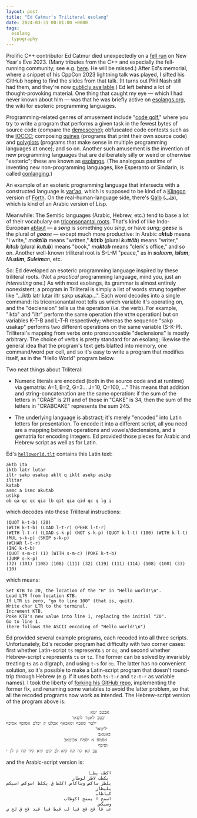 ```yaml
---
layout: post
title: "Ed Catmur's Triliteral esolang"
date: 2024-03-31 00:01:00 +0000
tags:
  esolang
  typography
---
```


Prolific C++ contributor Ed Catmur died unexpectedly on a [fell run](https://en.wikipedia.org/wiki/Fell_running)
on New Year's Eve 2023. (Many tributes from the C++ and especially the fell-running community; see e.g.
[here](https://slow.org.uk/clubnews/ed-catmur/). He will be missed.)
After Ed's memorial, where a snippet of his CppCon 2023 lightning talk was played, I sifted his GitHub
hoping to find the slides from that talk. (It turns out Phil Nash still had them, and they're now
[publicly available](https://github.com/CppCon/CppCon2023/pull/3).)
Ed left behind a lot of thought-provoking material. One thing that caught my eye — which I had never known
about him — was that he was briefly active on [esolangs.org](https://esolangs.org/wiki/User:Ecatmur), the
wiki for esoteric programming languages.

Programming-related genres of amusement include
"[code golf](https://codegolf.stackexchange.com/)," where you try to write a program
that performs a given task in the fewest bytes of source code
(compare the [demoscene](https://en.wikipedia.org/wiki/Demoscene));
obfuscated code contests such as the [IOCCC](https://www.ioccc.org/2020/carlini/index.html);
composing [quines](https://en.wikipedia.org/wiki/Quine_(computing)) (programs that print their own source code)
and [polyglots](/blog/2020/12/23/a-better-404-polyglot/) (programs that make sense in multiple programming languages
at once); and so on. Another such amusement is the invention of new programming languages that are deliberately
silly or weird or otherwise "esoteric"; these are known as [esolangs](https://esolangs.org/wiki/Esoteric_programming_language).
(The analogous pastime of inventing new non-programming languages, like Esperanto or Sindarin, is called
[conlanging](https://en.wikipedia.org/wiki/Constructed_language).)

An example of an esoteric programming language that intersects with a constructed language is [var'aq](https://esolangs.org/wiki/Var%27aq),
which is supposed to be kind of a [Klingon](https://en.wikipedia.org/wiki/Klingon_language) version
of [Forth](https://en.wikipedia.org/wiki/Forth_(programming_language)).
On the real-human-language side, there's [Qalb](https://en.wikipedia.org/wiki/Qalb_(programming_language))
(قلب), which is kind of an Arabic version of Lisp.

Meanwhile: The Semitic languages (Arabic, Hebrew, etc.) tend to base a lot of their vocabulary on [triconsonantal roots](https://en.wikipedia.org/wiki/Semitic_root).
That's kind of like Indo-European [ablaut](https://en.wikipedia.org/wiki/Indo-European_ablaut) —
a <i>s<b>o</b>ng</i> is something you <i>s<b>i</b>ng</i>, or have <i>s<b>u</b>ng</i>; <i>g<b>ee</b>se</i> is the plural of <i>g<b>oo</b>se</i> —
except much more productive: in Arabic <i>a<b>kt</b>u<b>b</b></i> means "I write," <i>ma<b>kt</b>ū<b>b</b></i> means "written,"
<i><b>k</b>ā<b>t</b>i<b>b</b></i> (plural <i><b>k</b>u<b>tt</b>ā<b>b</b></i>) means "writer,"
<i><b>k</b>i<b>t</b>a<b>b</b></i> (plural <i><b>k</b>u<b>t</b>u<b>b</b></i>) means "book,"
<i>ma<b>kt</b>a<b>b</b></i> means "clerk's office," and so on. Another well-known triliteral root is S-L-M "peace,"
as in <i><b>s</b>a<b>l</b>aa<b>m</b></i>, <i>I<b>sl</b>a<b>m</b></i>, <i>Mu<b>sl</b>i<b>m</b></i>, <i><b>S</b>u<b>l</b>ei<b>m</b>an</i>, etc.

So: Ed developed an esoteric programming language inspired by these triliteral roots.
(Not a _practical_ programming language, mind you, just an _interesting_ one.) As with most esolangs, its grammar is almost entirely nonexistent;
a program in Triliteral is simply a list of words strung together like "...iktb latr lutar iltr sakp usakap...". Each word decodes
into a single command: its triconsonantal root tells us which variable it's operating on, and the "declension" tells us the operation (i.e. the verb).
For example, "iktb" and "iltr" perform the same operation (the `WITH` operation) but on variables K-T-B and L-T-R respectively;
whereas the sequence "sakp usakap" performs two different operations on the same variable (S-K-P). Triliteral's mapping from verbs onto
pronounceable "declensions" is mostly arbitrary. The choice of verbs is pretty standard for an esolang; likewise the general idea
that the program's text gets blatted into memory, one command/word per cell, and so it's easy to write a program that modifies
itself, as in the "Hello World" program below.

Two neat things about Triliteral:

- Numeric literals are encoded (both in the source code and at runtime) via gematria: A=1, B=2, G=3... J=10, Q=100, ..."
    This means that addition and string-concatenation are the same operation: if the sum of the letters in "CRAB" is 211
    and of those in "CAKE" is 34, then the sum of the letters in "CRABCAKE" represents the sum 245.

- The underlying language is abstract; it's merely "encoded" into Latin letters for presentation.
    To encode it into a different script, all you need are a mapping between operations and vowels/declensions,
    and a gematria for encoding integers. Ed provided those pieces for Arabic and Hebrew script as well as for Latin.

Ed's [`helloworld.tlt`](https://github.com/Quuxplusone/triliteral/blob/main/hello%20world.tlt) contains this Latin text:

    aktb ita
    iktb latr lutar
    iltr sakp usakap aklt q iklt asukp asikp
    ilitar
    katab
    asmc a ismc akutab
    usikp
    ob qa qc qc qia lb qit qia qid qc q lg i

which decodes into these Triliteral instructions:

    (QUOT k-t-b) (20)
    (WITH k-t-b) (LOAD l-t-r) (PEEK l-t-r)
    (WITH l-t-r) (LOAD s-k-p) (NOT s-k-p) (QUOT k-l-t) (100) (WITH k-l-t) (MUL s-k-p) (SKIP s-k-p)
    (WCHAR l-t-r)
    (INC k-t-b)
    (QUOT s-m-c) (1) (WITH s-m-c) (POKE k-t-b)
    (JUMP s-k-p)
    (72) (101) (108) (108) (111) (32) (119) (111) (114) (108) (100) (33) (10)

which means:

    Set KTB to 20, the location of the "H" in "Hello world!\n".
    Load LTR from location KTB.
    If LTR is zero, "go to line 100" (that is, quit).
    Write char LTR to the terminal.
    Increment KTB.
    Poke KTB's new value into line 1, replacing the initial "20".
    Go to line 1.
    (here follows the ASCII encoding of "Hello world!\n")

Ed provided several example programs, each recoded into all three scripts. Unfortunately, Ed's recoder program had difficulty with
two corner cases: first whether Latin-script `ts` represents `צ` or `טס`, and second whether Hebrew-script `צ` represents `ts` or `tz`.
The former can be solved by invariably treating `ts` as a digraph, and using `t-s` for `טס`. The latter has no convenient
solution, so it's possible to make a Latin-script program that doesn't round-trip through Hebrew (e.g. if it uses both `ts-t-r`
and `tz-t-r` as variable names). I took the liberty of [forking his GitHub repo](https://github.com/Quuxplusone/triliteral),
implementing the former fix, and renaming some variables to avoid the latter problem, so that all the recoded programs
now work as intended. The Hebrew-script version of the program above is:

                                    אכטב יטא
                             יכטב לאטר לוטאר
    ילטר סאכף וסאכאף אכלט ק יכלט אסוכף אסיכף
                                      יליטאר
                                       כאטאב
                          אסמח א יסמח אכוטאב
                                       וסיכף
    עב קא קח קח קיא לב קיט קיא קיד קח ק לג י

and the Arabic-script version is:

                                   اكطب يطـا
                             يكطب لاطر لوطار
    يلطر ساكض وساكاض اكلط ق يكلط اسوكض اسيكض
                                      يليطار
                                      كـاطاب
                          اسمح ا يسمح اكوطاب
                                       وسيكض
    عب قا قح قح قيا لب قيط قيا قيد قح ق لج ي

